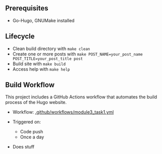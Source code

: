 ## Prerequisites
* Go-Hugo, GNUMake installed

## Lifecycle
* Clean build directory with `make clean`
* Create one or more posts with `make POST_NAME=your_post_name POST_TITLE=your_post_title post`
* Build site with `make build`
* Access help with `make help`

## Build Workflow

This project includes a GitHub Actions workflow that automates the build process of the Hugo website.

* Workflow: [.github/workflows/module3_task1.yml](.github/workflows/module3_task1.yml)

* Triggered on:
  * Code push
  * Once a day
* Does stuff
